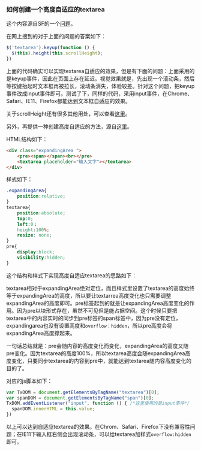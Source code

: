### 如何创建一个高度自适应的textarea

这个内容源自SF的一个[问题](https://segmentfault.com/q/1010000000095238)。

在网上搜到的对于上面的问题的答案如下：

```javascript
$('textarea').keyup(function () {
  $(this).height(this.scrollHeight);
})
```

上面的代码确实可以实现textarea自适应的效果，但是有下面的问题：上面采用的是keyup事件，因此在页面上存在延迟。视觉效果就是，先出现一个滚动条，然后等按键抬起时文本框再被拉长，滚动条消失，体验较差。针对这个问题，把keyup事件改成input事件即可。测试了下，同样的代码，采用input事件，在Chrome、Safari、IE11、Firefox都能达到文本框自适应的效果。

关于scrollHeight还有很多其他用处，可以查看[这里](https://developer.mozilla.org/zh-CN/docs/Web/API/Element/scrollHeight)。

另外，再提供一种创建高度自适应的方法，源自[这里](https://alistapart.com/article/expanding-text-areas-made-elegant)。

HTML结构如下：

```html
<div class="expandingArea ">
    <pre><span></span><br></pre>
    <textarea placeholder="输入文字"></textarea>
</div>
```

样式如下：

```css
.expandingArea{
    position:relative;
}
textarea{
    position:absolute;
    top:0;
    left:0；
    height:100%;
  	resize: none;
}
pre{
    display:block;
    visibility:hidden;
}
```

这个结构和样式下实现高度自适应textarea的思路如下：

textarea相对于expandingArea绝对定位，而且样式里设置了textarea的高度始终等于expandingArea的高度，所以要让textarrea高度变化也只需要调整expandingArea的高度即可。pre标签起到的就是让expandingArea高度变化的作用。因为pre以块形式存在，虽然不可见但是能占据空间。这个时候只要把textarea中的内容实时的同步到pre标签的span标签中，因为pre没有定位，expandingarea也没有设置高度和`overflow：hidden`，所以pre高度会将expandingArea高度撑起来。

一句话总结就是：pre会随内容的高度变化而变化，expandingArea的高度又随pre变化。因为textarea的高度100%，所以textarea高度会随expandingArea高度变化，只要同步textarea的内容到pre中，就能达到textarea随内容高度变化的目的了。

对应的js脚本如下：

```javascript
var TxDOM = document.getElementsByTagName("textarea")[0];
var spanDOM = document.getElementsByTagName("span")[0];
TxDOM.addEventListener("input", function () { /*这里使用的是input事件*/
  spanDOM.innerHTML = this.value;
})
```

以上可以达到自适应textarea的效果。在Chrom、Safari、Firefox下没有兼容性问题；在IE11下输入框右侧会出现滚动条，可以给textarea加样式`overflow:hidden`即可。